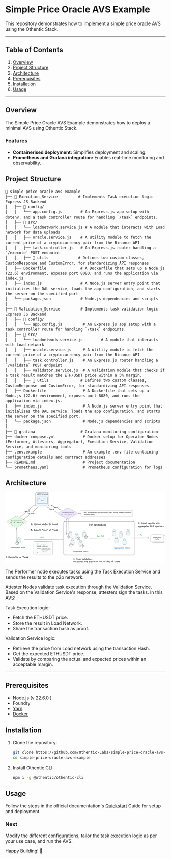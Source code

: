 # Simple Price Oracle AVS Example

This repository demonstrates how to implement a simple price oracle AVS using the Othentic Stack.

---

## Table of Contents

1. [Overview](#overview)
2. [Project Structure](#project-structure)
3. [Architecture](#architecture)
4. [Prerequisites](#prerequisites)
5. [Installation](#installation)
6. [Usage](#usage)

---

## Overview

The Simple Price Oracle AVS Example demonstrates how to deploy a minimal AVS using Othentic Stack.



### Features

- **Containerised deployment:** Simplifies deployment and scaling.
- **Prometheus and Grafana integration:** Enables real-time monitoring and observability.

## Project Structure

```mdx
📂 simple-price-oracle-avs-example
├── 📂 Execution_Service         # Implements Task execution logic - Express JS Backend
│   ├── 📂 config/
│   │   └── app.config.js        # An Express.js app setup with dotenv, and a task controller route for handling `/task` endpoints.
│   ├── 📂 src/
│   │   └── loadnetwork.service.js # A module that interacts with Load network for data uploads
│   │   ├── oracle.service.js    # A utility module to fetch the current price of a cryptocurrency pair from the Binance API
│   │   ├── task.controller.js   # An Express.js router handling a `/execute` POST endpoint
│   │   ├── 📂 utils             # Defines two custom classes, CustomResponse and CustomError, for standardizing API responses
│   ├── Dockerfile               # A Dockerfile that sets up a Node.js (22.6) environment, exposes port 8080, and runs the application via index.js
|   ├── index.js                 # A Node.js server entry point that initializes the DAL service, loads the app configuration, and starts the server on the specified port
│   └── package.json             # Node.js dependencies and scripts
│
├── 📂 Validation_Service         # Implements task validation logic - Express JS Backend
│   ├── 📂 config/
│   │   └── app.config.js         # An Express.js app setup with a task controller route for handling `/task` endpoints.
│   ├── 📂 src/
│   │   └── loadnetwork.service.js        # A module that interacts with Load network
│   │   ├── oracle.service.js     # A utility module to fetch the current price of a cryptocurrency pair from the Binance API
│   │   ├── task.controller.js    # An Express.js router handling a `/validate` POST endpoint
│   │   ├── validator.service.js  # A validation module that checks if a task result matches the ETH/USDT price within a 5% margin.
│   │   ├── 📂 utils              # Defines two custom classes, CustomResponse and CustomError, for standardizing API responses.
│   ├── Dockerfile                # A Dockerfile that sets up a Node.js (22.6) environment, exposes port 8080, and runs the application via index.js.
|   ├── index.js                  # A Node.js server entry point that initializes the DAL service, loads the app configuration, and starts the server on the specified port.
│   └── package.json              # Node.js dependencies and scripts
│
├── 📂 grafana                    # Grafana monitoring configuration
├── docker-compose.yml            # Docker setup for Operator Nodes (Performer, Attesters, Aggregator), Execution Service, Validation Service, and monitoring tools
├── .env.example                  # An example .env file containing configuration details and contract addresses
├── README.md                     # Project documentation
└── prometheus.yaml               # Prometheus configuration for logs
```

## Architecture

![Price oracle sample](image.png)

The Performer node executes tasks using the Task Execution Service and sends the results to the p2p network.

Attester Nodes validate task execution through the Validation Service. Based on the Validation Service's response, attesters sign the tasks. In this AVS:

Task Execution logic:
- Fetch the ETHUSDT price.
- Store the result in Load Network.
- Share the transaction hash as proof.

Validation Service logic:
- Retrieve the price from Load network using the transaction Hash.
- Get the expected ETHUSDT price.
- Validate by comparing the actual and expected prices within an acceptable margin.
---

## Prerequisites

- Node.js (v 22.6.0 )
- Foundry
- [Yarn](https://yarnpkg.com/)
- [Docker](https://docs.docker.com/engine/install/)

## Installation

1. Clone the repository:

   ```bash
   git clone https://github.com/Othentic-Labs/simple-price-oracle-avs-example.git
   cd simple-price-oracle-avs-example
   ```

2. Install Othentic CLI:

   ```bash
   npm i -g @othentic/othentic-cli
   ```

## Usage

Follow the steps in the official documentation's [Quickstart](https://docs.othentic.xyz/main/avs-framework/quick-start#steps) Guide for setup and deployment.

### Next
Modify the different configurations, tailor the task execution logic as per your use case, and run the AVS.

Happy Building! 🚀


